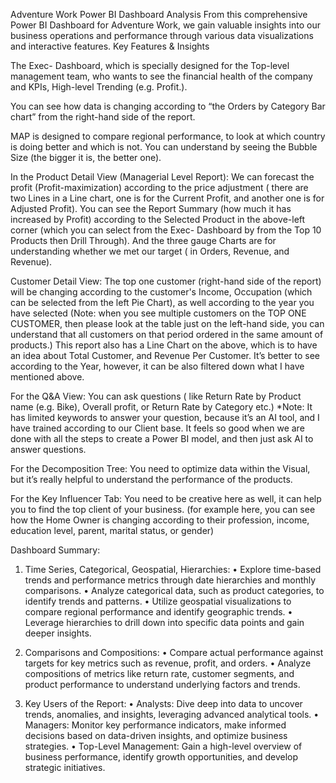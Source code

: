 Adventure Work Power BI Dashboard Analysis
From this comprehensive Power BI Dashboard for Adventure Work, we gain valuable insights into our business operations and performance through various data visualizations and interactive features.
Key Features & Insights

The Exec- Dashboard, which is specially designed for the Top-level management team, who wants to see the financial health of the company and KPIs, High-level Trending (e.g. Profit.). 

You can see how data is changing according to “the Orders by Category Bar chart” from the right-hand side of the report. 

MAP is designed to compare regional performance, to look at which country is doing better and which is not. You can understand by seeing the Bubble Size (the bigger it is, the better one). 

In the Product Detail View (Managerial Level Report): 
 We can forecast the profit (Profit-maximization) according to the price adjustment ( there are two Lines in a Line chart, one is for the Current Profit, and another one is for Adjusted Profit). 
You can see the Report Summary (how much it has increased by Profit) according to the Selected Product in the above-left corner (which you can select from the Exec- Dashboard by from the Top 10 Products then Drill Through). 
And the three gauge Charts are for understanding whether we met our target ( in Orders, Revenue, and Revenue).

Customer Detail View: 
The top one customer (right-hand side of the report) will be changing according to the customer's Income, Occupation (which can be selected from the left Pie Chart), as well according to the year you have selected (Note: when you see multiple customers on the TOP ONE CUSTOMER, then please look at the table just on the left-hand side, you can understand that all customers on that period ordered in the same amount of products.)
This report also has a Line Chart on the above, which is to have an idea about Total Customer, and Revenue Per Customer. It’s better to see according to the Year, however, it can be also filtered down what I have mentioned above.

For the Q&A View: You can ask questions ( like Return Rate by Product name (e.g. Bike), Overall profit, or Return Rate by Category etc.)
*Note: It has limited keywords to answer your question, because it’s an AI tool, and I have trained according to our Client base.
It feels so good when we are done with all the steps to create a Power BI model, and then just ask AI to answer questions.

For the Decomposition Tree: You need to optimize data within the Visual, but it’s really helpful to understand the performance of the products.

For the Key Influencer Tab: You need to be creative here as well, it can help you to find the top client of your business. (for example here, you can see how the Home Owner is changing according to their profession, income, education level, parent, marital status, or gender)

Dashboard Summary:

1. Time Series, Categorical, Geospatial, Hierarchies:
•	Explore time-based trends and performance metrics through date hierarchies and monthly comparisons.
•	Analyze categorical data, such as product categories, to identify trends and patterns.
•	Utilize geospatial visualizations to compare regional performance and identify geographic trends.
•	Leverage hierarchies to drill down into specific data points and gain deeper insights.

2. Comparisons and Compositions:
•	Compare actual performance against targets for key metrics such as revenue, profit, and orders.
•	Analyze compositions of metrics like return rate, customer segments, and product performance to understand underlying factors and trends.

3. Key Users of the Report:
•	Analysts: Dive deep into data to uncover trends, anomalies, and insights, leveraging advanced analytical tools.
•	Managers: Monitor key performance indicators, make informed decisions based on data-driven insights, and optimize business strategies.
•	Top-Level Management: Gain a high-level overview of business performance, identify growth opportunities, and develop strategic initiatives.
